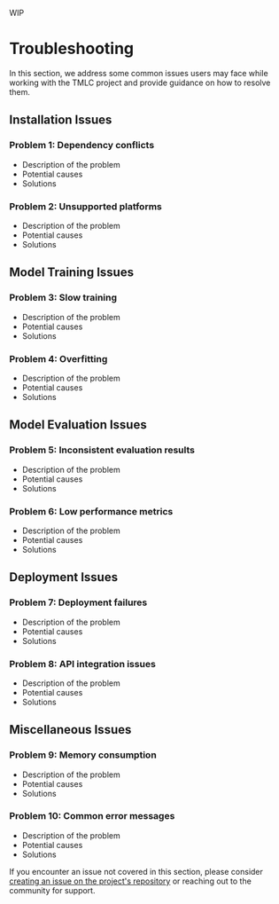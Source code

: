 WIP

# Troubleshooting

In this section, we address some common issues users may face while working with the TMLC project and provide guidance on how to resolve them.

## Installation Issues

### Problem 1: Dependency conflicts
- Description of the problem
- Potential causes
- Solutions

### Problem 2: Unsupported platforms
- Description of the problem
- Potential causes
- Solutions

## Model Training Issues

### Problem 3: Slow training
- Description of the problem
- Potential causes
- Solutions

### Problem 4: Overfitting
- Description of the problem
- Potential causes
- Solutions

## Model Evaluation Issues

### Problem 5: Inconsistent evaluation results
- Description of the problem
- Potential causes
- Solutions

### Problem 6: Low performance metrics
- Description of the problem
- Potential causes
- Solutions

## Deployment Issues

### Problem 7: Deployment failures
- Description of the problem
- Potential causes
- Solutions

### Problem 8: API integration issues
- Description of the problem
- Potential causes
- Solutions

## Miscellaneous Issues

### Problem 9: Memory consumption
- Description of the problem
- Potential causes
- Solutions

### Problem 10: Common error messages
- Description of the problem
- Potential causes
- Solutions

If you encounter an issue not covered in this section, please consider [creating an issue on the project's repository](https://<>/issues/new) or reaching out to the community for support.
